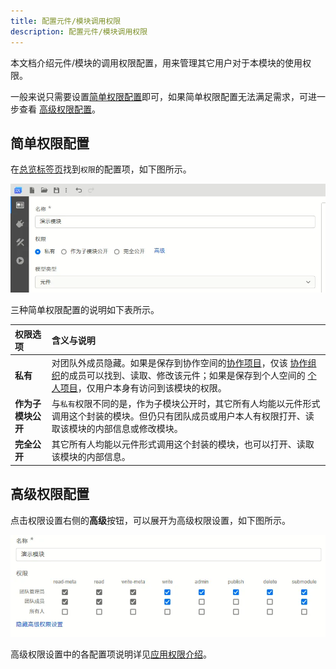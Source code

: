 ```yaml
---
title: 配置元件/模块调用权限
description: 配置元件/模块调用权限
---
```


本文档介绍元件/模块的调用权限配置，用来管理其它用户对于本模块的使用权限。

一般来说只需要设置[简单权限配置](#简单权限配置)即可，如果简单权限配置无法满足需求，可进一步查看 [高级权限配置](#高级权限配置)。

## 简单权限配置

在[总览标签页](../../../40-workbench/20-function-zone/10-summary-tab/index.md)找到```权限```的配置项，如下图所示。

![简单权限配置](image.png)

三种简单权限配置的说明如下表所示。

| **权限选项** | **含义与说明** |
| :--- | :--- |
| **私有** | 对团队外成员隐藏。如果是保存到协作空间的[协作项目](../../../30-cloud-space/index.md#项目管理)，仅该 [协作组织](../../../../../50-user-center/40-general-account-settings/40-organization-management/index.md)的成员可以找到、读取、修改该元件；如果是保存到个人空间的 [个人项目](../../../30-cloud-space/index.md#项目管理)，仅用户本身有访问到该模块的权限。 | 
| **作为子模块公开** | 与```私有```权限不同的是，作为子模块公开时，其它所有人均能以元件形式调用这个封装的模块。但仍只有团队成员或用户本人有权限打开、读取该模块的内部信息或修改模块。 | 
| **完全公开** | 其它所有人均能以元件形式调用这个封装的模块，也可以打开、读取该模块的内部信息。 | 

## 高级权限配置

点击权限设置右侧的**高级**按钮，可以展开为高级权限设置，如下图所示。

![高级权限设置](image-1.png)

高级权限设置中的各配置项说明详见[应用权限介绍](../../../../../50-user-center/30-cloudpss-apps/70-permission/index.md)。